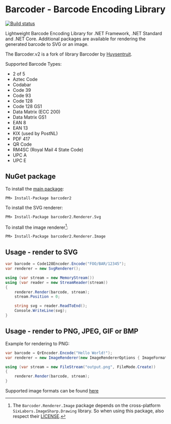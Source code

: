 # Barcoder - Barcode Encoding Library

[![Build status](https://github.com/logstore/barcoder/actions/workflows/build-test-publish.yml/badge.svg?branch=master)](https://github.com/logstore/barcoder/actions/workflows/build-test-publish.yml?query=branch%3Amaster)

Lightweight Barcode Encoding Library for .NET Framework, .NET Standard and .NET Core. Additional packages are available for rendering the generated barcode to SVG or an image.

The Barcoder.v2 is a fork of library Barcoder by [Huysentruit](https://github.com/huysentruitw).

Supported Barcode Types:

* 2 of 5
* Aztec Code
* Codabar
* Code 39
* Code 93
* Code 128
* Code 128 GS1
* Data Matrix (ECC 200)
* Data Matrix GS1
* EAN 8
* EAN 13
* KIX (used by PostNL)  
* PDF 417
* QR Code
* RM4SC (Royal Mail 4 State Code)
* UPC A
* UPC E

## NuGet package

To install the [main package](https://www.nuget.org/packages/barcoder2):

    PM> Install-Package barcoder2

To install the SVG renderer:

    PM> Install-Package barcoder2.Renderer.Svg

To install the image renderer[^1]:

	PM> Install-Package barcoder2.Renderer.Image
	
## Usage - render to SVG

```csharp
var barcode = Code128Encoder.Encode("FOO/BAR/12345");
var renderer = new SvgRenderer();

using (var stream = new MemoryStream())
using (var reader = new StreamReader(stream))
{
    renderer.Render(barcode, stream);
    stream.Position = 0;

    string svg = reader.ReadToEnd();
    Console.WriteLine(svg);
}
```

## Usage - render to PNG, JPEG, GIF or BMP

Example for rendering to PNG:

```csharp
var barcode = QrEncoder.Encode("Hello World!");
var renderer = new ImageRenderer(new ImageRendererOptions { ImageFormat = ImageFormat.Png });

using (var stream = new FileStream("output.png", FileMode.Create))
{
    renderer.Render(barcode, stream);
}
```

Supported image formats can be found [here](/src/Barcoder.Renderer.Image/ImageFormat.cs)

[^1]: The `Barcoder.Renderer.Image` package depends on the cross-platform `SixLabors.ImageSharp.Drawing` library. So when using this package, also respect their [LICENSE](https://github.com/SixLabors/ImageSharp.Drawing/blob/master/LICENSE).
